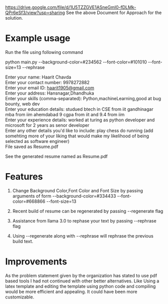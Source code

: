 https://drive.google.com/file/d/1U5TZZGVE1ASneGmI0-fDLMk-QPr6eSf3/view?usp=sharing
See the above Document for Approach for the solution.


# Example usage

Run the file using following command

python main.py --background-color=#234562 --font-color=#101010 --font-size=13 --rephrase

Enter your name: Haarit Chavda<br>
Enter your contact number: 9978272882<br>
Enter your email ID: haarit1905@gmail.com<br>
Enter your address: Hansnagar,Dhandhuka<br>
Enter your skills (comma-separated): Python,machineLearning,good at bug bounty, web dev<br>
Enter your education details:  studued btech in CSE from iit gandhinagar mba from iim ahemdabad  9 cgpa from iit and 9.4 from iim<br>
Enter your experience details: worked at turing as python developer and microsoft for 2 years as senor developer<br>
Enter any other details you'd like to include: play chess do running (add somehting more of your liking that would make my likelihood of being selected as software engineer)<br>
File saved as Resume.pdf<br>

See the generated resume named as Resume.pdf

# Features

1) Change Background Color,Font Color and Font Size by passing arguments of form --background-color=#334433 --font-color=#668866 --font-size=13

2) Recent build of resume can be regenerated by passing --regenerate flag 

3) Assistance from llama 3.0 to rephase your text by passing --rephrase flag

4) Using --regenerate along with --rephrase will rephrase the previous build text.


# Improvements
As the problem statement given by the organization has stated to use pdf based tools I had not continued with other better alternatives. Like Using a latex template and editing the template using python code and compiling would be more efficient and appealing. It could have been more customizable.
